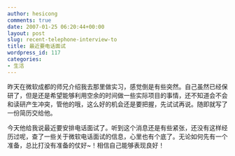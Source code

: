 ```yaml
---
author: hesicong
comments: true
date: 2007-01-25 06:20:44+00:00
layout: post
slug: recent-telephone-interview-to
title: 最近要电话面试
wordpress_id: 117
categories:
- 生活
---
```



昨天在微软成都的师兄介绍我去那里做实习，感觉倒是有些突然。自己虽然已经保研了，但是还是希望能够利用空余的时间做一些实际项目的事情，还不知道会不会和读研产生冲突，管他的哦，这么好的机会还是要把握，先试试再说。随即就写了一份简历交给他。

今天他给我说最近要安排电话面试了。听到这个消息还是有些紧张，还没有这样经历过呢，查了一些关于微软电话面试的信息，心里也有个底了。无论如何先有一个准备，总比打没有准备的仗好~！相信自己能够表现良好！

